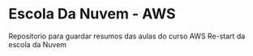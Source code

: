 # Escola Da Nuvem - AWS
Repositorio para guardar resumos das aulas do curso AWS  Re-start da escola da Nuvem
